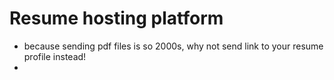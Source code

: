 # Resume hosting platform

* because sending pdf files is so 2000s, why not send link to your resume profile instead!
* 
